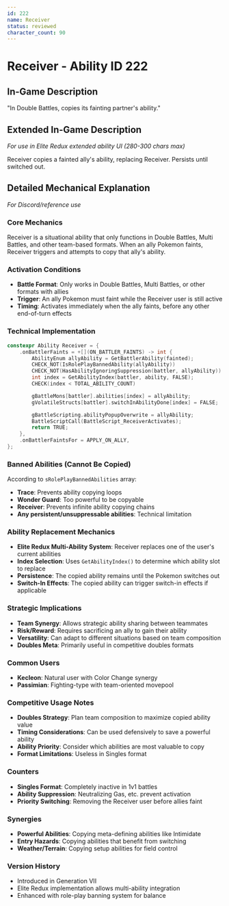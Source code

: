 ```yaml
---
id: 222
name: Receiver
status: reviewed
character_count: 90
---
```


# Receiver - Ability ID 222

## In-Game Description
"In Double Battles, copies its fainting partner's ability."

## Extended In-Game Description
*For use in Elite Redux extended ability UI (280-300 chars max)*

Receiver copies a fainted ally's ability, replacing Receiver. Persists until switched out.

## Detailed Mechanical Explanation
*For Discord/reference use*

### Core Mechanics
Receiver is a situational ability that only functions in Double Battles, Multi Battles, and other team-based formats. When an ally Pokemon faints, Receiver triggers and attempts to copy that ally's ability.

### Activation Conditions
- **Battle Format**: Only works in Double Battles, Multi Battles, or other formats with allies
- **Trigger**: An ally Pokemon must faint while the Receiver user is still active
- **Timing**: Activates immediately when the ally faints, before any other end-of-turn effects

### Technical Implementation
```cpp
constexpr Ability Receiver = {
    .onBattlerFaints = +[](ON_BATTLER_FAINTS) -> int {
        AbilityEnum allyAbility = GetBattlerAbility(fainted);
        CHECK_NOT(IsRolePlayBannedAbility(allyAbility))
        CHECK_NOT(HasAbilityIgnoringSuppression(battler, allyAbility))
        int index = GetAbilityIndex(battler, ability, FALSE);
        CHECK(index < TOTAL_ABILITY_COUNT)

        gBattleMons[battler].abilities[index] = allyAbility;
        gVolatileStructs[battler].switchInAbilityDone[index] = FALSE;

        gBattleScripting.abilityPopupOverwrite = allyAbility;
        BattleScriptCall(BattleScript_ReceiverActivates);
        return TRUE;
    },
    .onBattlerFaintsFor = APPLY_ON_ALLY,
};
```

### Banned Abilities (Cannot Be Copied)
According to `sRolePlayBannedAbilities` array:
- **Trace**: Prevents ability copying loops
- **Wonder Guard**: Too powerful to be copyable
- **Receiver**: Prevents infinite ability copying chains
- **Any persistent/unsuppressable abilities**: Technical limitation

### Ability Replacement Mechanics
- **Elite Redux Multi-Ability System**: Receiver replaces one of the user's current abilities
- **Index Selection**: Uses `GetAbilityIndex()` to determine which ability slot to replace
- **Persistence**: The copied ability remains until the Pokemon switches out
- **Switch-In Effects**: The copied ability can trigger switch-in effects if applicable

### Strategic Implications
- **Team Synergy**: Allows strategic ability sharing between teammates
- **Risk/Reward**: Requires sacrificing an ally to gain their ability
- **Versatility**: Can adapt to different situations based on team composition
- **Doubles Meta**: Primarily useful in competitive doubles formats

### Common Users
- **Kecleon**: Natural user with Color Change synergy
- **Passimian**: Fighting-type with team-oriented movepool

### Competitive Usage Notes
- **Doubles Strategy**: Plan team composition to maximize copied ability value
- **Timing Considerations**: Can be used defensively to save a powerful ability
- **Ability Priority**: Consider which abilities are most valuable to copy
- **Format Limitations**: Useless in Singles format

### Counters
- **Singles Format**: Completely inactive in 1v1 battles
- **Ability Suppression**: Neutralizing Gas, etc. prevent activation
- **Priority Switching**: Removing the Receiver user before allies faint

### Synergies
- **Powerful Abilities**: Copying meta-defining abilities like Intimidate
- **Entry Hazards**: Copying abilities that benefit from switching
- **Weather/Terrain**: Copying setup abilities for field control

### Version History
- Introduced in Generation VII
- Elite Redux implementation allows multi-ability integration
- Enhanced with role-play banning system for balance